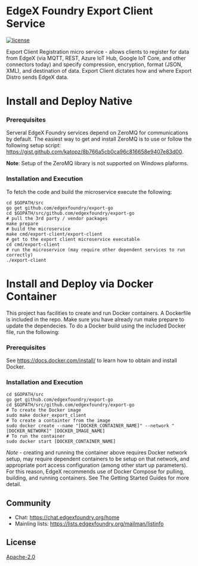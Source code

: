 # EdgeX Foundry Export Client Service
[![license](https://img.shields.io/badge/license-Apache%20v2.0-blue.svg)](LICENSE)

Export Client Registration micro service - allows clients to register for data from EdgeX (via MQTT, REST, Azure IoT Hub, Google IoT Core, and other connectors today) and specify compression, encryption, format (JSON, XML), and destination of data.  Export Client dictates how and where Export Distro sends EdgeX data.

# Install and Deploy Native #

### Prerequisites ###
Serveral EdgeX Foundry services depend on ZeroMQ for communications by default.  The easiest way to get and install ZeroMQ is to use or follow the following setup script:  https://gist.github.com/katopz/8b766a5cb0ca96c816658e9407e83d00.

**Note**: Setup of the ZeroMQ library is not supported on Windows plaforms.

### Installation and Execution ###
To fetch the code and build the microservice execute the following:

```
cd $GOPATH/src
go get github.com/edgexfoundry/export-go
cd $GOPATH/src/github.com/edgexfoundry/export-go
# pull the 3rd party / vendor packages
make prepare
# build the microservice
make cmd/export-client/export-client
# get to the export client microservice executable
cd cmd/export-client
# run the microservice (may require other dependent services to run correctly)
./export-client
```

# Install and Deploy via Docker Container #
This project has facilities to create and run Docker containers.  A Dockerfile is included in the repo. Make sure you have already run make prepare to update the dependecies. To do a Docker build using the included Docker file, run the following:

### Prerequisites ###
See https://docs.docker.com/install/ to learn how to obtain and install Docker.

### Installation and Execution ###

```
cd $GOPATH/src
go get github.com/edgexfoundry/export-go
cd $GOPATH/src/github.com/edgexfoundry/export-go
# To create the Docker image
sudo make docker_export_client
# To create a containter from the image
sudo docker create --name "[DOCKER_CONTAINER_NAME]" --network "[DOCKER_NETWORK]" [DOCKER_IMAGE_NAME]
# To run the container
sudo docker start [DOCKER_CONTAINER_NAME]
```

*Note* - creating and running the container above requires Docker network setup, may require dependent containers to be setup on that network, and appropriate port access configuration (among other start up parameters).  For this reason, EdgeX recommends use of Docker Compose for pulling, building, and running containers.  See The Getting Started Guides for more detail.
 

## Community
- Chat: https://chat.edgexfoundry.org/home
- Mainling lists: https://lists.edgexfoundry.org/mailman/listinfo

## License
[Apache-2.0](LICENSE)


